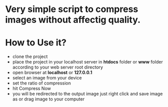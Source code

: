 # Very simple script to compress images without affectig quality.

# How to Use it?
- clone the project
- place the project in your localhost server in **htdocs** folder or **www** folder according to your web server root directory
- open browser at **localhost** or **127.0.0.1**
- select an image from your device
- set the ratio of compression
- hit Compress Now
- you will be redirected to the output image just right click and save image as or drag image to your computer
